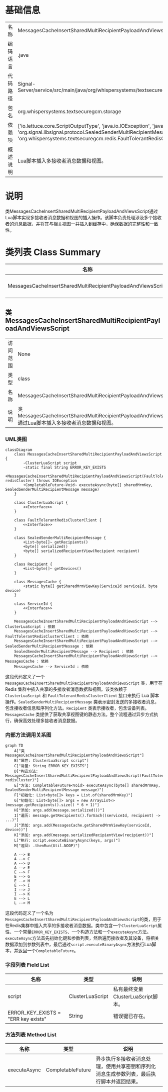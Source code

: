 # 基础信息

|      |      |
|------|------|
| 名称 | MessagesCacheInsertSharedMultiRecipientPayloadAndViewsScript |
| 编码语言 | .java |
| 代码路径 | Signal-Server/service/src/main/java/org/whispersystems/textsecuregcm/storage/MessagesCacheInsertSharedMultiRecipientPayloadAndViewsScript.java |
| 包名 | org.whispersystems.textsecuregcm.storage |
| 依赖项 | ['io.lettuce.core.ScriptOutputType', 'java.io.IOException', 'java.util.ArrayList', 'java.util.List', 'java.util.concurrent.CompletableFuture', 'org.signal.libsignal.protocol.SealedSenderMultiRecipientMessage', 'org.whispersystems.textsecuregcm.redis.ClusterLuaScript', 'org.whispersystems.textsecuregcm.redis.FaultTolerantRedisClusterClient', 'org.whispersystems.textsecuregcm.util.Util'] |
| 概述说明 | Lua脚本插入多接收者消息数据和视图。 |

# 说明

类MessagesCacheInsertSharedMultiRecipientPayloadAndViewsScript通过Lua脚本实现多接收者消息数据和视图的插入操作。该脚本负责处理涉及多个接收者的消息数据，并将其与相关视图一并插入到缓存中，确保数据的完整性和一致性。

# 类列表 Class Summary

| 名称   | 类型  | 说明 |
|-------|------|-------------|
| MessagesCacheInsertSharedMultiRecipientPayloadAndViewsScript | class | 类MessagesCacheInsertSharedMultiRecipientPayloadAndViewsScript通过Lua脚本插入多接收者消息数据和视图。 |



## 类 MessagesCacheInsertSharedMultiRecipientPayloadAndViewsScript

|      |      |
|------|------|
| 访问范围 | None |
| 类型 | class |
| 名称 | MessagesCacheInsertSharedMultiRecipientPayloadAndViewsScript |
| 说明 | 类MessagesCacheInsertSharedMultiRecipientPayloadAndViewsScript通过Lua脚本插入多接收者消息数据和视图。 |


### UML类图

```mermaid
classDiagram
    class MessagesCacheInsertSharedMultiRecipientPayloadAndViewsScript {
        -ClusterLuaScript script
        -static final String ERROR_KEY_EXISTS
        +MessagesCacheInsertSharedMultiRecipientPayloadAndViewsScript(FaultTolerantRedisClusterClient redisCluster) throws IOException
        +CompletableFuture~Void~ executeAsync(byte[] sharedMrmKey, SealedSenderMultiRecipientMessage message)
    }

    class ClusterLuaScript {
        <<Interface>>
    }

    class FaultTolerantRedisClusterClient {
        <<Interface>>
    }

    class SealedSenderMultiRecipientMessage {
        +List~byte[]~ getRecipients()
        +byte[] serialized()
        +byte[] serializedRecipientView(Recipient recipient)
    }

    class Recipient {
        +List~byte[]~ getDevices()
    }

    class MessagesCache {
        +static byte[] getSharedMrmViewKey(ServiceId serviceId, byte device)
    }

    class ServiceId {
        <<Interface>>
    }

    MessagesCacheInsertSharedMultiRecipientPayloadAndViewsScript --> ClusterLuaScript : 依赖
    MessagesCacheInsertSharedMultiRecipientPayloadAndViewsScript --> FaultTolerantRedisClusterClient : 依赖
    MessagesCacheInsertSharedMultiRecipientPayloadAndViewsScript --> SealedSenderMultiRecipientMessage : 依赖
    SealedSenderMultiRecipientMessage --> Recipient : 依赖
    MessagesCacheInsertSharedMultiRecipientPayloadAndViewsScript --> MessagesCache : 依赖
    MessagesCache --> ServiceId : 依赖
```

这段代码定义了一个 `MessagesCacheInsertSharedMultiRecipientPayloadAndViewsScript` 类，用于在 Redis 集群中插入共享的多接收者消息数据和视图。该类依赖于 `ClusterLuaScript` 和 `FaultTolerantRedisClusterClient` 接口来执行 Lua 脚本操作。`SealedSenderMultiRecipientMessage` 类表示密封发送的多接收者消息，包含接收者信息和序列化方法。`Recipient` 类表示接收者，包含设备列表。`MessagesCache` 类提供了获取共享视图键的静态方法。整个流程通过异步方式执行，确保高效处理多接收者消息数据。


### 内部方法调用关系图

```mermaid
graph TD
    A["类MessagesCacheInsertSharedMultiRecipientPayloadAndViewsScript"]
    B["属性: ClusterLuaScript script"]
    C["常量: String ERROR_KEY_EXISTS"]
    D["构造方法: MessagesCacheInsertSharedMultiRecipientPayloadAndViewsScript(FaultTolerantRedisClusterClient redisCluster)"]
    E["方法: CompletableFuture<Void> executeAsync(byte[] sharedMrmKey, SealedSenderMultiRecipientMessage message)"]
    F["初始化: List<byte[]> keys = List.of(sharedMrmKey)"]
    G["初始化: List<byte[]> args = new ArrayList<>(message.getRecipients().size() * 6 + 1)"]
    H["添加: args.add(message.serialized())"]
    I["遍历: message.getRecipients().forEach((serviceId, recipient) -> ...)"]
    J["添加: args.add(MessagesCache.getSharedMrmViewKey(serviceId, device))"]
    K["添加: args.add(message.serializedRecipientView(recipient))"]
    L["执行: script.executeBinaryAsync(keys, args)"]
    M["返回: .thenRun(Util.NOOP)"]

    A --> B
    A --> C
    A --> D
    A --> E
    E --> F
    E --> G
    E --> H
    E --> I
    I --> J
    I --> K
    E --> L
    L --> M
```

这段代码定义了一个名为`MessagesCacheInsertSharedMultiRecipientPayloadAndViewsScript`的类，用于在Redis集群中插入共享的多接收者消息数据。类中包含一个`ClusterLuaScript`属性、一个常量`ERROR_KEY_EXISTS`、一个构造方法和一个`executeAsync`方法。`executeAsync`方法首先初始化键和参数列表，然后遍历接收者及其设备，将相关数据添加到参数列表中，最后通过`script.executeBinaryAsync`方法执行Lua脚本，并返回一个`CompletableFuture`。

### 字段列表 Field List

| 名称  | 类型  | 说明 |
|-------|-------|------|
| script | ClusterLuaScript | 私有最终变量ClusterLuaScript脚本。 |
| ERROR_KEY_EXISTS = "ERR key exists" | String | 错误键已存在。 |

### 方法列表 Method List

| 名称  | 类型  | 说明 |
|-------|-------|------|
| executeAsync | CompletableFuture<Void> | 异步执行多接收者消息处理，使用共享密钥和序列化消息生成参数列表，最后执行脚本并返回结果。 |




